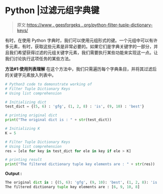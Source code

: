 # Python |过滤元组字典键

> 原文:[https://www . geesforgeks . org/python-filter-tuple-dictionary-keys/](https://www.geeksforgeeks.org/python-filter-tuple-dictionary-keys/)

有时，在使用 Python 字典时，我们可以使用元组形式的键。一个元组中可以有许多元素，有时，获取这些元素是非常必要的。如果它们是字典关键字的一部分，并且我们希望获得过滤的元组关键字元素，我们需要执行某些功能来实现这一点。让我们讨论执行这项任务的某些方法。

**方法#1:使用列表理解**
在这个方法中，我们只需遍历每个字典条目，并将其过滤后的关键字元素放入列表中。

```py
# Python3 code to demonstrate working of
# Filter Tuple Dictionary Keys
# Using list comprehension

# Initializing dict
test_dict = {(5, 6) : 'gfg', (1, 2, 8) : 'is', (9, 10) : 'best'}

# printing original dict
print("The original dict is : " + str(test_dict))

# Initializing K 
K = 5

# Filter Tuple Dictionary Keys
# Using list comprehension
res = [ele for key in test_dict for ele in key if ele > K]

# printing result
print("The filtered dictionary tuple key elements are : " + str(res))
```

**Output :**

```py
The original dict is : {(5, 6): 'gfg', (9, 10): 'best', (1, 2, 8): 'is'}
The filtered dictionary tuple key elements are : [6, 9, 10, 8]

```